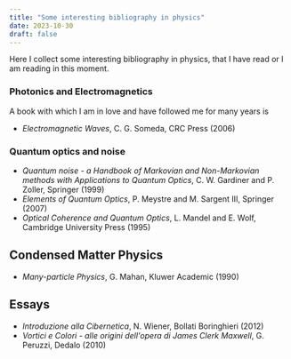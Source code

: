 ```yaml
---
title: "Some interesting bibliography in physics"
date: 2023-10-30
draft: false
---
```


Here I collect some interesting bibliography in physics, that I have read or I am reading in this moment.

### Photonics and Electromagnetics
A book with which I am in love and have followed me for many years is 
- *Electromagnetic Waves*, C. G. Someda, CRC Press (2006)
### Quantum optics and noise
- *Quantum noise - a Handbook of Markovian and Non-Markovian methods with Applications to Quantum Optics*, C. W. Gardiner and P. Zoller, Springer (1999)
- *Elements of Quantum Optics*, P. Meystre and M. Sargent III, Springer (2007)
- *Optical Coherence and Quantum Optics*, L. Mandel and E. Wolf, Cambridge University Press (1995)

## Condensed Matter Physics 
- *Many-particle Physics*, G. Mahan, Kluwer Academic (1990)

## Essays
- *Introduzione alla Cibernetica*, N. Wiener, Bollati Boringhieri (2012)
- *Vortici e Colori -  alle origini dell'opera di James Clerk Maxwell*, G. Peruzzi, Dedalo (2010)